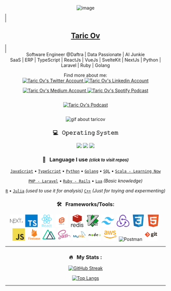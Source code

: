 <p align="center"><img width="423" alt="image" src="https://user-images.githubusercontent.com/65824043/232585272-40b4cabc-6e8a-4014-af68-78af896e9608.png"></p>
<a href="https://twitter.com/taricov" style="font-size:15px;padding: 4px 2px;background: gray">
  <h2 align="center" >Taric Ov</h2>
</a>
<div align="center">
Software Engineer @Daftra | Data Passionate | AI Junkie <br/>SaaS | ERP | TypeScript | ReactJs | VueJs | SvelteKit | NextJs | Python | Laravel | Ruby | Golang
</p>
Find more about me:
<div align="center">
  <a href="https://twitter.com/taric_ov">
    <img src="https://img.shields.io/twitter/follow/taric_ov?style=social" alt="Taric Ov's Twitter Account" />
  </a>
  <a href="https://linkedin.com/in/taricov">
    <img src="https://img.shields.io/badge/Taric%20Ov-0077B5?style=flat&logo=linkedin&logoColor=fff" alt="Taric Ov's Linkedin Account"/>
  </a>
  
  <a href="https://taric-ov.medium.com/">
    <img src="https://img.shields.io/badge/Taric%20Ov-fff?style=flat&logo=medium&logoColor=000" alt="Taric Ov's Medium Account" />
  </a>
  
  <p align="center" style="display:inline-block">
     <a href="https://podcasters.spotify.com/pod/show/thesamuraination](https://open.spotify.com/show/0m9QC7CukeigGFxknC00v3)">
    <img src="https://img.shields.io/badge/Taric%20Ov-1DB954?style=flat&logo=spotify&logoColor=white" alt="Taric Ov's Spotify Podcast" />
  </a>
  </p>
  
  <p align="center" style="display:inline-block">
     <a href="https://soundcloud.com/samurai-nation-664714853/sets">
    <img src="https://img.shields.io/badge/Taric%20Ov-1DB954?style=flat&logo=soundcloud&logoColor=white" alt="Taric Ov's Podcast" />
  </a>
  </p>
  
</div>

<p align="center">
  <img width="423" alt="gif about taricov" src="https://user-images.githubusercontent.com/65824043/232863542-54bb3401-c843-40af-995e-f030201d47b7.gif">
</p>


<div align="center">


### 💻 &nbsp; 𝙾𝚙𝚎𝚛𝚊𝚝𝚒𝚗𝚐 𝚂𝚢𝚜𝚝𝚎𝚖 

![](https://img.shields.io/badge/macOS-informational?style=flat&logo=apple&logoColor=white&color=ddd)
![](https://img.shields.io/badge/Ubuntu-informational?style=flat&logo=ubuntu&logoColor=fff&color=red)
![](https://img.shields.io/badge/Windows-informational?style=flat&logo=windows&logoColor=white&color=0073d4)


### 💼 &nbsp; Language I use <i style="font-size: small;">(click to visit repos)</i>
  
[`JavaScript`](https://github.com/taricov?tab=repositories&language=javascript) • [`TypeScript`](https://github.com/taricov?tab=repositories&language=typescript) • [`Python`](https://github.com/taricov?tab=repositories&language=python) • [`Golang`](https://github.com/taricov?tab=repositories&language=golang) • [`SQL`](https://github.com/taricov?tab=repositories&language=sql) • [`Scala - Learning Now`](learning)
  
[`PHP - Laravel`](https://github.com/taricov?tab=repositories&language=php) • [`Ruby - Rails`](https://github.com/taricov?tab=repositories&language=ruby) • [`Lua`](https://github.com/taricov?tab=repositories&language=lua) _(Basic knowledge)_

[`R`](https://github.com/taricov?tab=repositories&language=r) • [`Julia`](https://github.com/taricov?tab=repositories&language=julia) _(used to use it for analysis)_
[`C++`](https://github.com/taricov?tab=repositories&language=c%2B%2B) _(Just for toying and expermenting)_

  
### 🛠 &nbsp; Frameworks/Tools:
<p>
  <img src="https://github.com/devicons/devicon/blob/master/icons/nextjs/nextjs-original-wordmark.svg" title="nextjs"  alt="nextjs" width="40" height="40"/>&nbsp;
<img src="https://github.com/devicons/devicon/blob/master/icons/typescript/typescript-original.svg" title="typescript" alt="typescript" width="40" height="40"/>&nbsp;
<img src="https://github.com/devicons/devicon/blob/master/icons/react/react-original-wordmark.svg" title="React" alt="React" width="40" height="40"/>&nbsp;
<img src="https://github.com/devicons/devicon/blob/master/icons/svelte/svelte-original-wordmark.svg" title="svelte" alt="svelte" width="40" height="40"/>&nbsp;
  <img src="https://github.com/devicons/devicon/blob/master/icons/redis/redis-original-wordmark.svg" title="redis" alt="redis" width="40" height="40"/>&nbsp;
<img src="https://github.com/devicons/devicon/blob/master/icons/vim/vim-original.svg" title="vim" alt="vim" width="40" height="40"/>&nbsp;
  <img src="https://github.com/devicons/devicon/blob/master/icons/tailwindcss/tailwindcss-plain.svg" title="tailwindcss" alt="tailwindcss" width="40" height="40"/>&nbsp;
<!-- <img src="https://github.com/devicons/devicon/blob/master/icons/vue/vue-original.svg" title="Flutter" alt="Flutter" width="40" height="40"/>&nbsp; -->
<img src="https://github.com/devicons/devicon/blob/master/icons/redux/redux-original.svg" title="Redux" alt="Redux " width="40" height="40"/>&nbsp;
  <img src="https://github.com/devicons/devicon/blob/master/icons/css3/css3-original.svg" title="css3"  alt="css3" width="40" height="40"/>&nbsp;
<img src="https://github.com/devicons/devicon/blob/master/icons/html5/html5-original.svg" title="HTML5" alt="HTML" width="40" height="40"/>&nbsp;
<img src="https://github.com/devicons/devicon/blob/master/icons/javascript/javascript-original.svg" title="JavaScript" alt="JavaScript" width="40" height="40"/>&nbsp;
<img src="https://github.com/devicons/devicon/blob/master/icons/firebase/firebase-plain-wordmark.svg" title="Firebase" alt="Firebase" width="40" height="40"/>&nbsp;
<img src="https://github.com/devicons/devicon/blob/master/icons/nuxtjs/nuxtjs-original.svg" title="nuxtjs"  alt="nuxtjs" width="40" height="40"/>&nbsp;
  <img src="https://github.com/devicons/devicon/blob/master/icons/sass/sass-original.svg" title="sass"  alt="sass" width="40" height="40"/>&nbsp;
<img src="https://github.com/devicons/devicon/blob/master/icons/mysql/mysql-original-wordmark.svg" title="MySQL"  alt="MySQL" width="40" height="40"/>&nbsp;
<img src="https://github.com/devicons/devicon/blob/master/icons/nodejs/nodejs-original-wordmark.svg" title="NodeJS" alt="NodeJS" width="40" height="40"/>&nbsp;
<img src="https://github.com/devicons/devicon/blob/master/icons/amazonwebservices/amazonwebservices-plain-wordmark.svg" title="AWS" alt="AWS" width="40" height="40"/>&nbsp;
<img src="https://www.vectorlogo.zone/logos/getpostman/getpostman-icon.svg" title="Postman"  alt="Postman" width="40" height="40"/>&nbsp;
<img src="https://github.com/devicons/devicon/blob/master/icons/git/git-original-wordmark.svg" title="Git" alt="Git" width="40" height="40"/>&nbsp;
</p>

---

### 🔥 &nbsp; My Stats :
[![GitHub Streak](http://github-readme-streak-stats.herokuapp.com?user=taricov&theme=dark&background=000000)](https://github.com/taricov?tab=repositories)

[![Top Langs](https://github-readme-stats.vercel.app/api/top-langs/?username=taricov&layout=compact&theme=vision-friendly-dark)](https://github.com/taricov)

---

</div>

